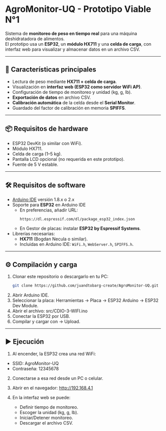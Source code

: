 # AgroMonitor-UQ - Prototipo Viable N°1

Sistema de **monitoreo de peso en tiempo real** para una máquina deshidratadora de alimentos.  
El prototipo usa un **ESP32**, un **módulo HX711** y una **celda de carga**, con interfaz web para visualizar y almacenar datos en un archivo CSV.

---

## 🚀 Características principales

- Lectura de peso mediante **HX711 + celda de carga**.  
- Visualización en **interfaz web (ESP32 como servidor WiFi AP)**.  
- Configuración de tiempo de monitoreo y unidad (kg, g, lb).  
- **Exportación de datos** en archivo CSV.  
- **Calibración automática** de la celda desde el **Serial Monitor**.  
- Guardado del factor de calibración en memoria **SPIFFS**.  

---

## 📦 Requisitos de hardware

- ESP32 DevKit (o similar con WiFi).  
- Módulo HX711.  
- Celda de carga (1–5 kg).  
- Pantalla LCD opcional (no requerida en este prototipo).  
- Fuente de 5 V estable.  

---

## 🛠️ Requisitos de software

- [Arduino IDE](https://www.arduino.cc/en/software) versión 1.8.x o 2.x  
- Soporte para **ESP32** en Arduino IDE  
  - En preferencias, añadir URL:  
    ```
    https://dl.espressif.com/dl/package_esp32_index.json
    ```
  - En Gestor de placas: instalar **ESP32 by Espressif Systems**.  
- Librerías necesarias:  
  - **HX711** (Bogdan Necula o similar).  
  - Incluidas en Arduino IDE: `WiFi.h`, `WebServer.h`, `SPIFFS.h`.  

---

## ⚙️ Compilación y carga

1. Clonar este repositorio o descargarlo en tu PC:  
   ```bash
   git clone https://github.com/juandtobarg-create/AgroMonitor-UQ.git
2. Abrir Arduino IDE.
3. Seleccionar la placa:
   Herramientas → Placa → ESP32 Arduino → ESP32 Dev Module.
4. Abrir el archivo:
   src/CDIO-3-WIFI.ino
5. Conectar la ESP32 por USB.
6. Compilar y cargar con → Upload.
---
## ▶️ Ejecución

1. Al encender, la ESP32 crea una red WiFi:
  - SSID: AgroMonitor-UQ
  - Contraseña: 12345678

2. Conectarse a esa red desde un PC o celular.
3. Abrir en el navegador:
    http://192.168.4.1

4. En la interfaz web se puede:
   - Definir tiempo de monitoreo.
   - Escoger la unidad (kg, g, lb).
   - Iniciar/Detener monitoreo.
   - Descargar el archivo CSV.
